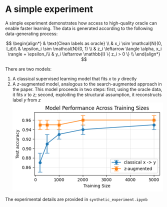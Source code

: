 # A simple experiment

A simple experiment demonstrates how access to high-quality oracle can enable faster learning. The data is generated according to the following data-generating process:

$$
\begin{align*}
    & \text{Clean labels as oracle} \\
    & x_i \sim \mathcal{N}(0, I_d)\\
    & \epsilon_i \sim \mathcal{N}(0, 1) \\
    & z_i \leftarrow \langle \alpha, x_i \rangle + \epsilon_i\\
    & y_i \leftarrow \mathbb{I} \{ z_i  > 0 \} \\
\end{align*}
$$

There are two models:
1. A classical supervised learning model that fits $x$ to $y$ directly
2. A $z$-augmented model, analogous to the search-augmented approach in the paper. This model proceeds in two steps: first, using the oracle data, it fits $x$ to $z$; second, exploiting the structural assumption, it reconstructs label $y$ from $z$
![image](acc_vs_trainsize.png)

The experimental details are provided in `synthetic_experiment.ipynb`
